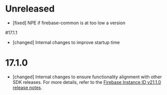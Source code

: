 # Unreleased
*   [fixed] NPE if firebase-common is at too low a version

#17.1.1
*   [changed] Internal changes to improve startup time

# 17.1.0
*   [changed] Internal changes to ensure functionality alignment with other
    SDK releases. For more details, refer to the
    [Firebase Instance ID v21.1.0 release notes](/support/release-notes/android#iid_v21-1-0).

